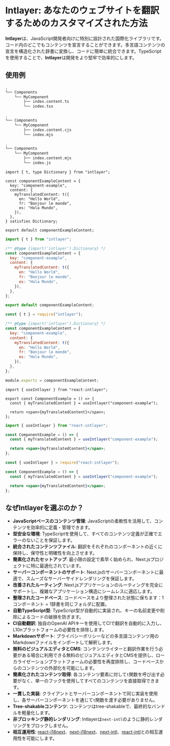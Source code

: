 # Intlayer: あなたのウェブサイトを翻訳するためのカスタマイズされた方法

**Intlayer**は、JavaScript開発者向けに特別に設計された国際化ライブラリです。コード内のどこでもコンテンツを宣言することができます。多言語コンテンツの宣言を構造化された辞書に変換し、コードに簡単に統合できます。TypeScriptを使用することで、**Intlayer**は開発をより堅牢で効率的にします。

## 使用例

```bash codeFormat="typescript"
.
└── Components
    └── MyComponent
        ├── index.content.ts
        └── index.tsx
```

```bash codeFormat="commonjs"
.
└── Components
    └── MyComponent
        ├── index.content.cjs
        └── index.mjs
```

```bash codeFormat="esm"
.
└── Components
    └── MyComponent
        ├── index.content.mjs
        └── index.js
```

```tsx fileName="./Components/MyComponent/index.content.ts" codeFormat="typescript"
import { t, type Dictionary } from "intlayer";

const componentExampleContent = {
  key: "component-example",
  content: {
    myTranslatedContent: t({
      en: "Hello World",
      fr: "Bonjour le monde",
      es: "Hola Mundo",
    }),
  },
} satisfies Dictionary;

export default componentExampleContent;
```

```jsx fileName="./Components/MyComponent/index.mjx" codeFormat="esm"
import { t } from "intlayer";

/** @type {import('intlayer').Dictionary} */
const componentExampleContent = {
  key: "component-example",
  content: {
    myTranslatedContent: t({
      en: "Hello World",
      fr: "Bonjour le monde",
      es: "Hola Mundo",
    }),
  },
};

export default componentExampleContent;
```

```jsx fileName="./Components/MyComponent/index.csx" codeFormat="commonjs"
const { t } = require("intlayer");

/** @type {import('intlayer').Dictionary} */
const componentExampleContent = {
  key: "component-example",
  content: {
    myTranslatedContent: t({
      en: "Hello World",
      fr: "Bonjour le monde",
      es: "Hola Mundo",
    }),
  },
};

module.exports = componentExampleContent;
```

```tsx fileName="./Components/MyComponent/index.tsx" codeFormat="typescript"
import { useIntlayer } from "react-intlayer";

export const ComponentExample = () => {
  const { myTranslatedContent } = useIntlayer("component-example");

  return <span>{myTranslatedContent}</span>;
};
```

```jsx fileName="./Components/MyComponent/index.mjx" codeFormat="esm"
import { useIntlayer } from "react-intlayer";

const ComponentExample = () => {
  const { myTranslatedContent } = useIntlayer("component-example");

  return <span>{myTranslatedContent}</span>;
};
```

```jsx fileName="./Components/MyComponent/index.csx" codeFormat="commonjs"
const { useIntlayer } = require("react-intlayer");

const ComponentExample = () => {
  const { myTranslatedContent } = useIntlayer("component-example");

  return <span>{myTranslatedContent}</span>;
};
```

## なぜIntlayerを選ぶのか？

- **JavaScriptベースのコンテンツ管理**: JavaScriptの柔軟性を活用して、コンテンツを効率的に定義・管理できます。
- **型安全な環境**: TypeScriptを使用して、すべてのコンテンツ定義が正確でエラーのないことを保証します。
- **統合されたコンテンツファイル**: 翻訳をそれぞれのコンポーネントの近くに保持し、保守性と明確性を向上させます。
- **簡素化されたセットアップ**: 最小限の設定で素早く始められ、Next.jsプロジェクトに特に最適化されています。
- **サーバーコンポーネントのサポート**: Next.jsのサーバーコンポーネントに最適で、スムーズなサーバーサイドレンダリングを保証します。
- **改善されたルーティング**: Next.jsアプリケーションのルーティングを完全にサポートし、複雑なアプリケーション構造にシームレスに適応します。
- **整理されたコードベース**: コードベースをより整理された状態に保ちます：1コンポーネント = 1辞書を同じフォルダに配置。
- **自動TypeScript型**: TypeScript型が自動的に実装され、キーの名前変更や削除によるコードの破損を防ぎます。
- **CI自動翻訳**: 独自のOpenAI APIキーを使用してCIで翻訳を自動的に入力し、L10nプラットフォームの必要性を排除します。
- **Markdownサポート**: プライバシーポリシーなどの多言語コンテンツ用のMarkdownファイルをインポートして解釈します。
- **無料のビジュアルエディタとCMS**: コンテンツライターと翻訳作業を行う必要がある場合に利用できる無料のビジュアルエディタとCMSを提供し、ローカライゼーションプラットフォームの必要性を再度排除し、コードベースからのコンテンツの外部化を可能にします。
- **簡素化されたコンテンツ取得**: 各コンテンツ要素に対して`t`関数を呼び出す必要がなく、単一のフックを使用してすべてのコンテンツを直接取得できます。
- **一貫した実装**: クライアントとサーバーコンポーネントで同じ実装を使用し、各サーバーコンポーネントを通じて`t`関数を渡す必要がありません。
- **Tree-shakableコンテンツ**: コンテンツはtree-shakableで、最終的なバンドルを軽量化します。
- **非ブロッキング静的レンダリング**: Intlayerは`next-intl`のように静的レンダリングをブロックしません。
- **相互運用性**: [react-i18next](https://github.com/aymericzip/intlayer/blob/main/docs/en/intlayer_with_react-i18next.md)、[next-i18next](https://github.com/aymericzip/intlayer/blob/main/docs/en/intlayer_with_next-i18next.md)、[next-intl](https://github.com/aymericzip/intlayer/blob/main/docs/en/intlayer_with_next-intl.md)、[react-intl](https://github.com/aymericzip/intlayer/blob/main/docs/en/intlayer_with_react-intl.md)との相互運用性を可能にします。
